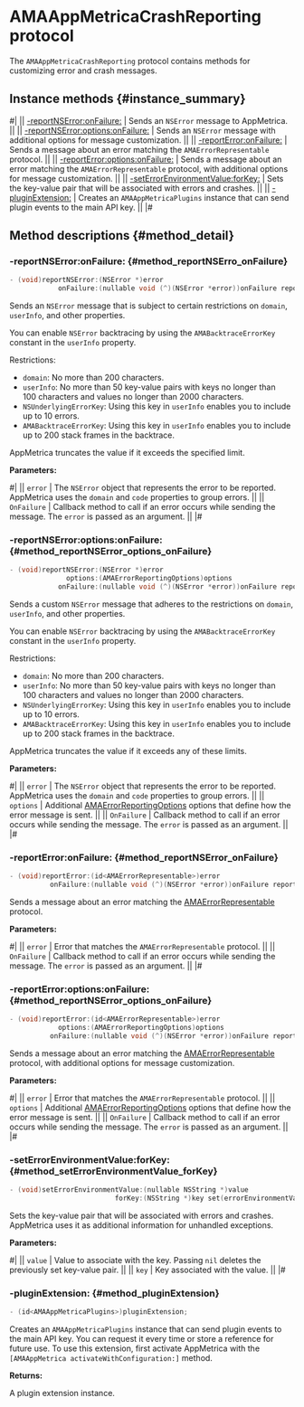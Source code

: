 # AMAAppMetricaCrashReporting protocol

The `AMAAppMetricaCrashReporting` protocol contains methods for customizing error and crash messages.

## Instance methods {#instance_summary}

#|
|| [-reportNSError:onFailure:](#method_reportNSError_onFailure) | Sends an `NSError` message to AppMetrica. ||
|| [-reportNSError:options:onFailure:](#method_reportNSError_options_onFailure) | Sends an `NSError` message with additional options for message customization. ||
|| [-reportError:onFailure:](#method_reportNSError_onFailure) | Sends a message about an error matching the `AMAErrorRepresentable` protocol. ||
|| [-reportError:options:onFailure:](#method_reportNSError_options_onFailure) | Sends a message about an error matching the `AMAErrorRepresentable` protocol, with additional options for message customization. ||
|| [-setErrorEnvironmentValue:forKey:](#method_setErrorEnvironmentValue_forKey) | Sets the key-value pair that will be associated with errors and crashes. ||
|| [-pluginExtension:](#method_pluginExtension) | Creates an `AMAAppMetricaPlugins` instance that can send plugin events to the main API key. ||
|#

## Method descriptions {#method_detail}

### -reportNSError:onFailure: {#method_reportNSErro_onFailure}

```objectivec translate=no
- (void)reportNSError:(NSError *)error
            onFailure:(nullable void (^)(NSError *error))onFailure report(nserror:onFailure:);
```

Sends an `NSError` message that is subject to certain restrictions on `domain`, `userInfo`, and other properties.

You can enable `NSError` backtracing by using the `AMABacktraceErrorKey` constant in the `userInfo` property.

Restrictions:

- `domain`: No more than 200 characters.
- `userInfo`: No more than 50 key-value pairs with keys no longer than 100 characters and values no longer than 2000 characters.
- `NSUnderlyingErrorKey`: Using this key in `userInfo` enables you to include up to 10 errors.
- `AMABacktraceErrorKey`: Using this key in `userInfo` enables you to include up to 200 stack frames in the backtrace.

AppMetrica truncates the value if it exceeds the specified limit.

**Parameters:**

#|
|| `error` | The `NSError` object that represents the error to be reported. AppMetrica uses the `domain` and `code` properties to group errors. ||
|| `OnFailure` | Callback method to call if an error occurs while sending the message. The `error` is passed as an argument. ||
|#

### -reportNSError:options:onFailure: {#method_reportNSError_options_onFailure}

```objectivec translate=no
- (void)reportNSError:(NSError *)error
              options:(AMAErrorReportingOptions)options
            onFailure:(nullable void (^)(NSError *error))onFailure report(nserror:options:onFailure:);
```

Sends a custom `NSError` message that adheres to the restrictions on `domain`, `userInfo`, and other properties.

You can enable `NSError` backtracing by using the `AMABacktraceErrorKey` constant in the `userInfo` property.

Restrictions:

- `domain`: No more than 200 characters.
- `userInfo`: No more than 50 key-value pairs with keys no longer than 100 characters and values no longer than 2000 characters.
- `NSUnderlyingErrorKey`: Using this key in `userInfo` enables you to include up to 10 errors.
- `AMABacktraceErrorKey`: Using this key in `userInfo` enables you to include up to 200 stack frames in the backtrace.

AppMetrica truncates the value if it exceeds any of these limits.

**Parameters:**

#|
|| `error` | The `NSError` object that represents the error to be reported. AppMetrica uses the `domain` and `code` properties to group errors. ||
|| `options` | Additional [AMAErrorReportingOptions](AMAErrorReportingOptions.md) options that define how the error message is sent. ||
|| `OnFailure` | Callback method to call if an error occurs while sending the message. The `error` is passed as an argument. ||
|#

### -reportError:onFailure: {#method_reportNSError_onFailure}

```objectivec translate=no
- (void)reportError:(id<AMAErrorRepresentable>)error
          onFailure:(nullable void (^)(NSError *error))onFailure report(error:onFailure:);
```

Sends a message about an error matching the [AMAErrorRepresentable](AMAErrorRepresentable.md) protocol.

**Parameters:**

#|
|| `error` | Error that matches the `AMAErrorRepresentable` protocol. ||
|| `OnFailure` | Callback method to call if an error occurs while sending the message. The `error` is passed as an argument. ||
|#

### -reportError:options:onFailure: {#method_reportNSError_options_onFailure}

```objectivec translate=no
- (void)reportError:(id<AMAErrorRepresentable>)error
            options:(AMAErrorReportingOptions)options
          onFailure:(nullable void (^)(NSError *error))onFailure report(error:options:onFailure:);
```

Sends a message about an error matching the [AMAErrorRepresentable](AMAErrorRepresentable.md) protocol, with additional options for message customization.

**Parameters:**

#|
|| `error` | Error that matches the `AMAErrorRepresentable` protocol. ||
|| `options` | Additional [AMAErrorReportingOptions](AMAErrorReportingOptions.md) options that define how the error message is sent. ||
|| `OnFailure` | Callback method to call if an error occurs while sending the message. The `error` is passed as an argument. ||
|#

### -setErrorEnvironmentValue:forKey: {#method_setErrorEnvironmentValue_forKey}

```objectivec translate=no
- (void)setErrorEnvironmentValue:(nullable NSString *)value
                          forKey:(NSString *)key set(errorEnvironmentValue:forKey:);
```

Sets the key-value pair that will be associated with errors and crashes. AppMetrica uses it as additional information for unhandled exceptions.

**Parameters:**

#|
|| `value` | Value to associate with the key. Passing `nil` deletes the previously set key-value pair. ||
|| `key` | Key associated with the value. ||
|#

### -pluginExtension: {#method_pluginExtension}

```objectivec translate=no
- (id<AMAAppMetricaPlugins>)pluginExtension;
```

Creates an `AMAAppMetricaPlugins` instance that can send plugin events to the main API key. You can request it every time or store a reference for future use. To use this extension, first activate AppMetrica with the `[AMAAppMetrica activateWithConfiguration:]` method.

**Returns:**

A plugin extension instance.
